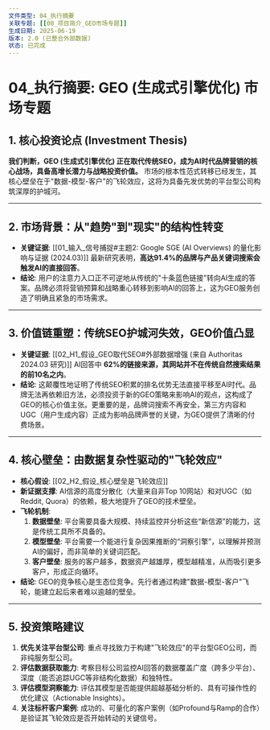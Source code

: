```yaml
---
文件类型: 04_执行摘要
关联专题: [[00_项目简介_GEO市场专题]]
生成日期: 2025-06-19
版本: 2.0 (已整合外部数据)
状态: 已完成
---
```


# 04_执行摘要: GEO (生成式引擎优化) 市场专题

## 1. 核心投资论点 (Investment Thesis)

**我们判断，GEO (生成式引擎优化) 正在取代传统SEO，成为AI时代品牌营销的核心战场，具备高增长潜力与战略投资价值。** 市场的根本性范式转移已经发生，其核心壁垒在于"数据-模型-客户"的飞轮效应，这将为具备先发优势的平台型公司构筑深厚的护城河。

---

## 2. 市场背景：从"趋势"到"现实"的结构性转变

- **关键证据**: [[01_输入_信号捕捉#主题2: Google SGE (AI Overviews) 的量化影响与证据 (2024.03)]] 最新研究表明，**高达91.4%的品牌与产品关键词搜索会触发AI的直接回答**。
- **结论**: 用户的注意力入口正不可逆地从传统的"十条蓝色链接"转向AI生成的答案。品牌必须将营销预算和战略重心转移到影响AI的回答上，这为GEO服务创造了明确且紧急的市场需求。

---

## 3. 价值链重塑：传统SEO护城河失效，GEO价值凸显

- **关键证据**: [[02_H1_假设_GEO取代SEO#外部数据增强 (来自 Authoritas 2024.03 研究)]] AI回答中 **62%的链接来源，其网站并不在传统自然搜索结果的前10名之内**。
- **结论**: 这颠覆性地证明了传统SEO积累的排名优势无法直接平移至AI时代。品牌无法再依赖旧方法，必须投资于新的GEO策略来影响AI的观点，这构成了GEO的核心价值主张。更重要的是，品牌词搜索不再安全，第三方内容和UGC（用户生成内容）正成为影响品牌声誉的关键，为GEO提供了清晰的付费场景。

---

## 4. 核心壁垒：由数据复杂性驱动的"飞轮效应"

- **核心假设**: [[02_H2_假设_核心壁垒是飞轮效应]]
- **新证据支撑**: AI信源的高度分散化（大量来自非Top 10网站）和对UGC（如Reddit, Quora）的依赖，极大地提升了GEO的技术壁垒。
- **飞轮机制**:
    1.  **数据壁垒**: 平台需要具备大规模、持续监控并分析这些“新信源”的能力，这是传统工具所不具备的。
    2.  **模型壁垒**: 平台需要一个能进行复杂因果推断的“洞察引擎”，以理解并预测AI的偏好，而非简单的关键词匹配。
    3.  **客户壁垒**: 服务的客户越多，数据资产越雄厚，模型越精准，从而吸引更多客户，形成正向循环。
- **结论**: GEO的竞争核心是生态位竞争。先行者通过构建"数据-模型-客户"飞轮，能建立起后来者难以逾越的壁垒。

---

## 5. 投资策略建议

1.  **优先关注平台型公司**: 重点寻找致力于构建"飞轮效应"的平台型GEO公司，而非纯服务型公司。
2.  **评估数据获取能力**: 考察目标公司监控AI回答的数据覆盖广度（跨多少平台）、深度（能否追踪UGC等非结构化数据）和独特性。
3.  **评估模型洞察能力**: 评估其模型是否能提供超越基础分析的、具有可操作性的优化建议（Actionable Insights）。
4.  **关注标杆客户案例**: 成功的、可量化的客户案例（如Profound与Ramp的合作）是验证其飞轮效应是否开始转动的关键信号。
